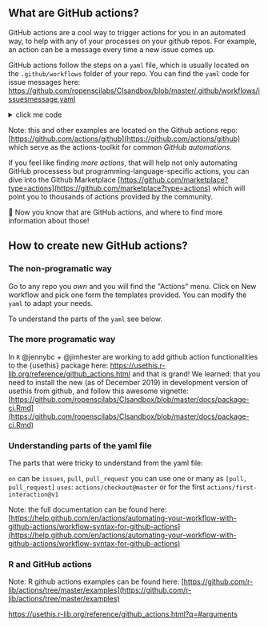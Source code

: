 ## What are GitHub actions?

GitHub actions are a cool way to trigger actions for you in an automated way, to help with any of your processes on your github repos.
For example, an action can be a message every time a new issue comes up.

GitHub actions follow the steps on a `yaml` file, which is usually located on the `.github/workflows` folder of your repo. You can find the `yaml` code for issue messages here:
https://github.com/ropenscilabs/CIsandbox/blob/master/.github/workflows/issuesmessage.yaml

<details><summary>click me code</summary>
  <p>


        name: Triage
        on:
          issues:
            types: [opened]
        jobs:
          commentOnNewIssues:
            name: Comment On New Issues
            runs-on: ubuntu-latest
            steps:
              - uses: actions/checkout@master
              - name: Comment On New Issues
                uses: actions/github@v1.0.0
                env:
                  GITHUB_TOKEN: ${{ secrets.GITHUB_TOKEN }}
                with:
                  args: comment "Thanks for your issue! we are going to work on that"

  </p>
</details>

Note: this and other examples are located on the Github actions repo: 
[https://github.com/actions/github](https://github.com/actions/github)
which serve as the actions-toolkit for common _GitHub automations_. 

If you feel like finding _more actions_, that will help not only automating GitHub processess but programming-language-specific actions, you can dive into the Github Marketplace
[https://github.com/marketplace?type=actions](https://github.com/marketplace?type=actions)
which will point you to thousands of actions provided by the community.

:tada: 
Now you know that are GitHub actions, and where to find more information about those!

## How to create new GitHub actions?

### The non-programatic way 

Go to any repo you _own_ and you will find the "Actions" menu. 
Click on New workflow and pick one form the templates provided.
You can modify the `yaml` to adapt your needs.

To understand the parts of the `yaml` see below.

### The more programatic way

In `R` @jennybc + @jimhester are working to add github action functionalities to the {usethis} package here: https://usethis.r-lib.org/reference/github_actions.html and that is grand!
We learned: 
that you need to install the new (as of December 2019) in development version of usethis from github, and follow this awesome vignette:
[https://github.com/ropenscilabs/CIsandbox/blob/master/docs/package-ci.Rmd](https://github.com/ropenscilabs/CIsandbox/blob/master/docs/package-ci.Rmd)

### Understanding parts of the yaml file

The parts that were tricky to understand from the yaml file:

`on` can be `issues`, `pull`, `pull_request` you can use one or many as `[pull, pull_request]`
`uses`: `actions/checkout@master` or for the first `actions/first-interaction@v1`


Note: the full documentation can be found here:
[https://help.github.com/en/actions/automating-your-workflow-with-github-actions/workflow-syntax-for-github-actions](https://help.github.com/en/actions/automating-your-workflow-with-github-actions/workflow-syntax-for-github-actions)

### R and GitHub actions

Note: R github actions examples can be found here:
[https://github.com/r-lib/actions/tree/master/examples](https://github.com/r-lib/actions/tree/master/examples)

https://usethis.r-lib.org/reference/github_actions.html?q=#arguments

